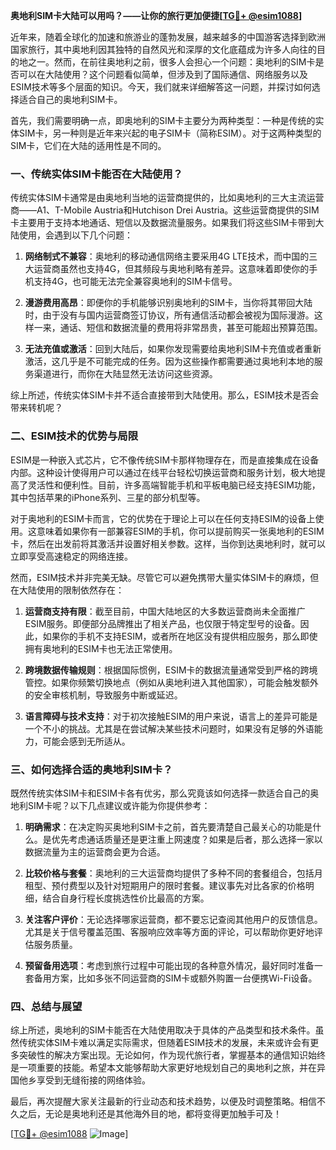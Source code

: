 **奥地利SIM卡大陆可以用吗？——让你的旅行更加便捷[[TG💪+ @esim1088](https://t.me/s/esim1088)]**

近年来，随着全球化的加速和旅游业的蓬勃发展，越来越多的中国游客选择到欧洲国家旅行，其中奥地利因其独特的自然风光和深厚的文化底蕴成为许多人向往的目的地之一。然而，在前往奥地利之前，很多人会担心一个问题：奥地利的SIM卡是否可以在大陆使用？这个问题看似简单，但涉及到了国际通信、网络服务以及ESIM技术等多个层面的知识。今天，我们就来详细解答这一问题，并探讨如何选择适合自己的奥地利SIM卡。

首先，我们需要明确一点，即奥地利的SIM卡主要分为两种类型：一种是传统的实体SIM卡，另一种则是近年来兴起的电子SIM卡（简称ESIM）。对于这两种类型的SIM卡，它们在大陆的适用性是不同的。

### 一、传统实体SIM卡能否在大陆使用？

传统实体SIM卡通常是由奥地利当地的运营商提供的，比如奥地利的三大主流运营商——A1、T-Mobile Austria和Hutchison Drei Austria。这些运营商提供的SIM卡主要用于支持本地通话、短信以及数据流量服务。如果我们将这些SIM卡带到大陆使用，会遇到以下几个问题：

1. **网络制式不兼容**：奥地利的移动通信网络主要采用4G LTE技术，而中国的三大运营商虽然也支持4G，但其频段与奥地利略有差异。这意味着即使你的手机支持4G，也可能无法完全兼容奥地利的SIM卡信号。

2. **漫游费用高昂**：即便你的手机能够识别奥地利的SIM卡，当你将其带回大陆时，由于没有与国内运营商签订协议，所有通信活动都会被视为国际漫游。这样一来，通话、短信和数据流量的费用将非常昂贵，甚至可能超出预算范围。

3. **无法充值或激活**：回到大陆后，如果你发现需要给奥地利SIM卡充值或者重新激活，这几乎是不可能完成的任务。因为这些操作都需要通过奥地利本地的服务渠道进行，而你在大陆显然无法访问这些资源。

综上所述，传统实体SIM卡并不适合直接带到大陆使用。那么，ESIM技术是否会带来转机呢？

### 二、ESIM技术的优势与局限

ESIM是一种嵌入式芯片，它不像传统SIM卡那样物理存在，而是直接集成在设备内部。这种设计使得用户可以通过在线平台轻松切换运营商和服务计划，极大地提高了灵活性和便利性。目前，许多高端智能手机和平板电脑已经支持ESIM功能，其中包括苹果的iPhone系列、三星的部分机型等。

对于奥地利的ESIM卡而言，它的优势在于理论上可以在任何支持ESIM的设备上使用。这意味着如果你有一部兼容ESIM的手机，你可以提前购买一张奥地利的ESIM卡，然后在出发前将其激活并设置好相关参数。这样，当你到达奥地利时，就可以立即享受高速稳定的网络连接。

然而，ESIM技术并非完美无缺。尽管它可以避免携带大量实体SIM卡的麻烦，但在大陆使用的限制依然存在：

1. **运营商支持有限**：截至目前，中国大陆地区的大多数运营商尚未全面推广ESIM服务。即便部分品牌推出了相关产品，也仅限于特定型号的设备。因此，如果你的手机不支持ESIM，或者所在地区没有提供相应服务，那么即使拥有奥地利的ESIM卡也无法正常使用。

2. **跨境数据传输规则**：根据国际惯例，ESIM卡的数据流量通常受到严格的跨境管控。如果你频繁切换地点（例如从奥地利进入其他国家），可能会触发额外的安全审核机制，导致服务中断或延迟。

3. **语言障碍与技术支持**：对于初次接触ESIM的用户来说，语言上的差异可能是一个不小的挑战。尤其是在尝试解决某些技术问题时，如果没有足够的外语能力，可能会感到无所适从。

### 三、如何选择合适的奥地利SIM卡？

既然传统实体SIM卡和ESIM卡各有优劣，那么究竟该如何选择一款适合自己的奥地利SIM卡呢？以下几点建议或许能为你提供参考：

1. **明确需求**：在决定购买奥地利SIM卡之前，首先要清楚自己最关心的功能是什么。是优先考虑通话质量还是更注重上网速度？如果是后者，那么选择一家以数据流量为主的运营商会更为合适。

2. **比较价格与套餐**：奥地利的三大运营商均提供了多种不同的套餐组合，包括月租型、预付费型以及针对短期用户的限时套餐。建议事先对比各家的价格明细，结合自身行程长度挑选性价比最高的方案。

3. **关注客户评价**：无论选择哪家运营商，都不要忘记查阅其他用户的反馈信息。尤其是关于信号覆盖范围、客服响应效率等方面的评论，可以帮助你更好地评估服务质量。

4. **预留备用选项**：考虑到旅行过程中可能出现的各种意外情况，最好同时准备一套备用方案，比如多张不同运营商的SIM卡或额外购置一台便携Wi-Fi设备。

### 四、总结与展望

综上所述，奥地利的SIM卡能否在大陆使用取决于具体的产品类型和技术条件。虽然传统实体SIM卡难以满足实际需求，但随着ESIM技术的发展，未来或许会有更多突破性的解决方案出现。无论如何，作为现代旅行者，掌握基本的通信知识始终是一项重要的技能。希望本文能够帮助大家更好地规划自己的奥地利之旅，并在异国他乡享受到无缝衔接的网络体验。

最后，再次提醒大家关注最新的行业动态和技术趋势，以便及时调整策略。相信不久之后，无论是奥地利还是其他海外目的地，都将变得更加触手可及！

[[TG💪+ @esim1088](https://t.me/s/esim1088) ![Image](https://i.postimg.cc/4NQfJmqS/Snipaste-2025-05-13-00-14-12.png)]